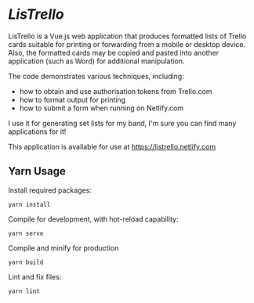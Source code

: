 # <b><i>LisTrello</i></b>
LisTrello is a Vue.js web application that produces formatted lists of Trello cards suitable for printing or forwarding from a mobile or desktop device. Also, the formatted cards may be copied and pasted into another application (such as Word) for additional manipulation. 

The code demonstrates various techniques, including:
* how to obtain and use authorisation tokens from Trello.com
* how to format output for printing
* how to submit a form when running on Netlify.com 

I use it for generating set lists for my band, I'm sure you can find many applications for it!

This application is available for use at https://listrello.netlify.com
## Yarn Usage
Install required packages:
```
yarn install
```

Compile for development, with hot-reload capability:
```
yarn serve
```

Compile and minify for production
```
yarn build
```

Lint and fix files:
```
yarn lint
```

